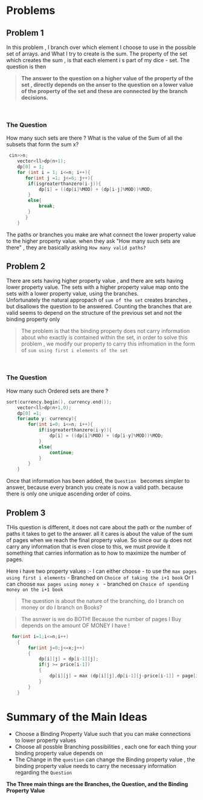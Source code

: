 # Problems

## $\text{Problem 1}$

In this problem , I branch over which element I choose to use in the possible set of arrays.
and What I try to create is the sum. The property of the set which creates the sum , is that each element i s part of my 
dice - set. The question is then 
<br>

><b>The answer to the question on a higher value of the property of the set , directly depends on the anser to the question on a lower value of the property of the set and these are connected by the branch decisions.</b>

<br>

### The Question
$\text{How many such sets are there ?}$
$\text{What is the value of the Sum of all the subsets that form the sum x?}$

```C++
 cin>>n;
    vector<ll>dp(n+1);
    dp[0] = 1;
    for (int i = 1; i<=n; i++){
       for(int j =1; j<=6; j++){
        if(isgreaterthanzero(i-j)){
            dp[i] = ((dp[i]%MOD) + (dp[i-j]%MOD))%MOD;
        }
        else{
            break;
        }
       }
    }
```

The paths or branches you make are what connect the lower property value to the higher property value.
when they ask "How many such sets are there" , they are basically asking  `How many valid paths?`


## $\text{Problem 2}$

There are sets having higher property value , and there are sets having lower property value.
The sets with a higher property value map onto the sets with a lower property value, using the branches.  
Unfortunately the natural appropach of ` sum of the set ` creates branches , but disallows the question to be answered.
Counting the branches that are valid seems to depend on the structure of the previous set and not the binding property only
<br>

>The problem is that the binding property does not carry information about who exactly is contained within the set, 
in order to solve this problem , we modify our property to carry this infromation in the form of 
`sum using first i elements of the set`


<br>

### The Question
$\text{How many such Ordered sets are there ?}$

```C++
sort(currency.begin(), currency.end());
    vector<ll>dp(n+1,0);
    dp[0] =1;
    for(auto y: currency){
        for(int i=0; i<=n; i++){
            if(isgreaterthanzero(i-y)){
                dp[i] = ((dp[i]%MOD) + (dp[i-y]%MOD))%MOD;
            }
            else{
                continue;
            }
        }
    }
```

Once that information has been added, the `Question ` becomes simpler to answer, because every branch you create is now a valid path. because there is only one unique ascending order of coins.

## Problem 3

THis question is different, it does not care about the path or the number of paths it takes to get to the answer.
all it cares is about the value of the sum of pages when we reach the final property value.
So since our ` dp ` does not carry any information that is even close to this, we must provide it something that carries information as to how to maximize the number of pages. 

Here i have two property values :-
I can either choose - to use the ` max pages using first i elements `  - Branched  on `Choice of taking the i+1 book` 
Or I can choose `max pages using money x ` - branched on `Choice of spending money on the i+1 book`

> The question is about the nature of the branching, do I branch on money or do I branch on Books?

> The asnwer is we do BOTH! Because the number of pages I Buy depends on the amount OF MONEY I have !

```C++
  for(int i=1;i<=n;i++)
    {
        for(int j=0;j<=x;j++)
        {   
            dp[i][j] = dp[i-1][j];
            if(j >= price[i-1])
            {
                dp[i][j] = max (dp[i][j],dp[i-1][j-price[i-1]] + page[i-1]); //max of both the boxes included in dp[i][j]. 
            }
        }
    }

```

# Summary of the Main Ideas 

* Choose a Binding Property Value such that you can make connections to lower property values
* Choose all possble Branching possibilities , each one for each thing your binding property value depends on
* The Change in the `question` can change the Binding property value , the binding property value needs to carry the necessary information regarding the `Question`

<b>The Three main things are the Branches, the Question, and the Binding Property Value</b>